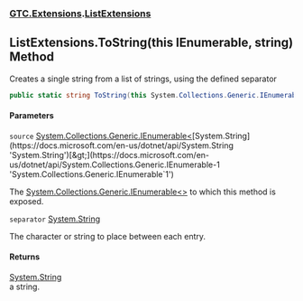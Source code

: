 ### [GTC.Extensions](GTC.Extensions.md 'GTC.Extensions').[ListExtensions](GTC.Extensions.ListExtensions.md 'GTC.Extensions.ListExtensions')

## ListExtensions.ToString(this IEnumerable<string>, string) Method

Creates a single string from a list of strings, using the defined separator

```csharp
public static string ToString(this System.Collections.Generic.IEnumerable<string> source, string separator);
```
#### Parameters

<a name='GTC.Extensions.ListExtensions.ToString(thisSystem.Collections.Generic.IEnumerable_string_,string).source'></a>

`source` [System.Collections.Generic.IEnumerable&lt;](https://docs.microsoft.com/en-us/dotnet/api/System.Collections.Generic.IEnumerable-1 'System.Collections.Generic.IEnumerable`1')[System.String](https://docs.microsoft.com/en-us/dotnet/api/System.String 'System.String')[&gt;](https://docs.microsoft.com/en-us/dotnet/api/System.Collections.Generic.IEnumerable-1 'System.Collections.Generic.IEnumerable`1')

The [System.Collections.Generic.IEnumerable&lt;&gt;](https://docs.microsoft.com/en-us/dotnet/api/System.Collections.Generic.IEnumerable-1 'System.Collections.Generic.IEnumerable`1') to which this method is exposed.

<a name='GTC.Extensions.ListExtensions.ToString(thisSystem.Collections.Generic.IEnumerable_string_,string).separator'></a>

`separator` [System.String](https://docs.microsoft.com/en-us/dotnet/api/System.String 'System.String')

The character or string to place between each entry.

#### Returns
[System.String](https://docs.microsoft.com/en-us/dotnet/api/System.String 'System.String')  
a string.